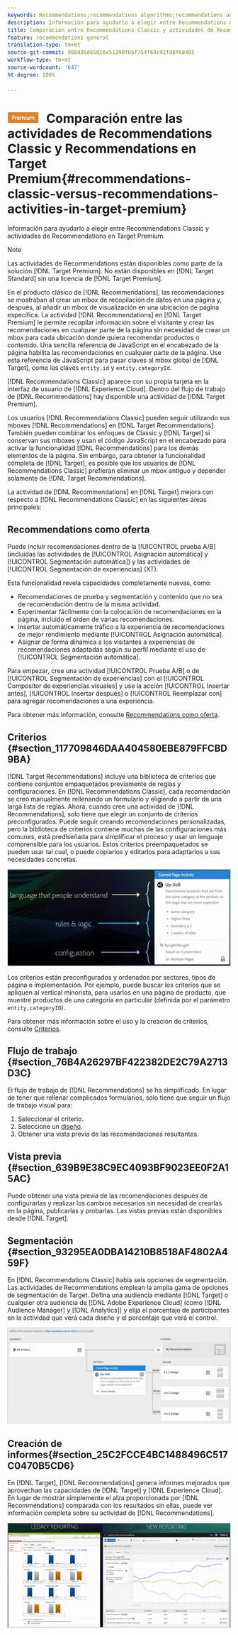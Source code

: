 ```yaml
---
keywords: Recommendations;recommendations algorithms;recommendations activity;recommendations classic
description: Información para ayudarlo a elegir entre Recommendations Classic y actividades de Recommendations en Target Premium.
title: Comparación entre Recommendations Classic y actividades de Recommendations en Target Premium
feature: recommendations general
translation-type: tm+mt
source-git-commit: 968d36d65016e51290f6bf754f69c91fd8f68405
workflow-type: tm+mt
source-wordcount: '647'
ht-degree: 100%

---
```



# ![PREMIUM](/help/assets/premium.png) Comparación entre las actividades de Recommendations Classic y Recommendations en Target Premium{#recommendations-classic-versus-recommendations-activities-in-target-premium}

Información para ayudarlo a elegir entre Recommendations Classic y actividades de Recommendations en Target Premium.

>[!NOTE]
>
>Las actividades de Recommendations están disponibles como parte de la solución [!DNL Target Premium]. No están disponibles en [!DNL Target Standard] sin una licencia de [!DNL Target Premium].

En el producto clásico de [!DNL Recommendations], las recomendaciones se mostraban al crear un mbox de recopilación de datos en una página y, después, al añadir un mbox de visualización en una ubicación de página específica. La actividad [!DNL Recommendations] en [!DNL Target Premium] le permite recopilar información sobre el visitante y crear las recomendaciones en cualquier parte de la página sin necesidad de crear un mbox para cada ubicación donde quiera recomendar productos o contenido. Una sencilla referencia de JavaScript en el encabezado de la página habilita las recomendaciones en cualquier parte de la página. Use esta referencia de JavaScript para pasar claves al mbox global de [!DNL Target], como las claves `entity.id` y `entity.categoryId`.

[!DNL Recommendations Classic] aparece con su propia tarjeta en la interfaz de usuario de [!DNL Experience Cloud]. Dentro del flujo de trabajo de [!DNL Recommendations] hay disponible una actividad de [!DNL Target Premium].

Los usuarios [!DNL Recommendations Classic] pueden seguir utilizando sus mboxes [!DNL Recommendations] en [!DNL Target Recommendations]. También pueden combinar los enfoques de Classic y [!DNL Target] si conservan sus mboxes y usan el código JavaScript en el encabezado para activar la funcionalidad [!DNL Recommendations] para los demás elementos de la página. Sin embargo, para obtener la funcionalidad completa de [!DNL Target], es posible que los usuarios de [!DNL Recommendations Classic] prefieran eliminar un mbox antiguo y depender solamente de [!DNL Target Recommendations].

La actividad de [!DNL Recommendations] en [!DNL Target] mejora con respecto a [!DNL Recommendations Classic] en las siguientes áreas principales:

## Recommendations como oferta

Puede incluir recomendaciones dentro de la [!UICONTROL prueba A/B] (incluidas las actividades de [!UICONTROL Asignación automática] y [!UICONTROL Segmentación automática]) y las actividades de [!UICONTROL Segmentación de experiencias] (XT).

Esta funcionalidad revela capacidades completamente nuevas, como:

* Recomendaciones de prueba y segmentación y contenido que no sea de recomendación dentro de la misma actividad.
* Experimentar fácilmente con la colocación de recomendaciones en la página, incluido el orden de varias recomendaciones.
* Insertar automáticamente tráfico a la experiencia de recomendaciones de mejor rendimiento mediante [!UICONTROL Asignación automática].
* Asignar de forma dinámica a los visitantes a experiencias de recomendaciones adaptadas según su perfil mediante el uso de [!UICONTROL Segmentación automática].

Para empezar, cree una actividad [!UICONTROL Prueba A/B] o de [!UICONTROL Segmentación de experiencias] con el [!UICONTROL Compositor de experiencias visuales] y use la acción [!UICONTROL Insertar antes], [!UICONTROL Insertar después] o [!UICONTROL Reemplazar con] para agregar recomendaciones a una experiencia.

Para obtener más información, consulte [Recommendations como oferta](/help/c-recommendations/recommendations-as-an-offer.md).

## Criterios {#section_117709846DAA404580EBE879FFCBD9BA}

[!DNL Target Recommendations] incluye una biblioteca de criterios que contiene conjuntos empaquetados previamente de reglas y configuraciones. En [!DNL Recommendations Classic], cada recomendación se creó manualmente rellenando un formulario y eligiendo a partir de una larga lista de reglas. Ahora, cuando cree una actividad de [!DNL Recommendations], solo tiene que elegir un conjunto de criterios preconfigurados. Puede seguir creando recomendaciones personalizadas, pero la biblioteca de criterios contiene muchas de las configuraciones más comunes, está prediseñada para simplificar el proceso y usar un lenguaje comprensible para los usuarios. Estos criterios preempaquetados se pueden usar tal cual, o puede copiarlos y editarlos para adaptarlos a sus necesidades concretas.

![](assets/overview_criteria.png)

Los criterios están preconfigurados y ordenados por sectores, tipos de página e implementación. Por ejemplo, puede buscar los criterios que se apliquen al vertical minorista, para usarlos en una página de producto, que muestre productos de una categoría en particular (definida por el parámetro `entity.categoryID`).

Para obtener más información sobre el uso y la creación de criterios, consulte [Criterios](/help/c-recommendations/c-algorithms/algorithms.md).

## Flujo de trabajo {#section_76B4A26297BF422382DE2C79A2713D3C}

El flujo de trabajo de [!DNL Recommendations] se ha simplificado. En lugar de tener que rellenar complicados formularios, solo tiene que seguir un flujo de trabajo visual para:

1. Seleccionar el criterio.
1. Seleccione un   [diseño](/help/c-recommendations/c-design-overview/create-design.md#task_CC5BD28C364742218C1ACAF0D45E0E14).
1. Obtener una vista previa de las recomendaciones resultantes.

## Vista previa   {#section_639B9E38C9EC4093BF9023EE0F2A15AC}

Puede obtener una vista previa de las recomendaciones después de configurarlas y realizar los cambios necesarios sin necesidad de crearlas en la página, publicarlas y probarlas. Las vistas previas están disponibles desde [!DNL Target].

## Segmentación {#section_93295EA0DBA14210B8518AF4802A459F}

En [!DNL Recommendations Classic] había seis opciones de segmentación. Las actividades de Recommendations emplean la amplia gama de opciones de segmentación de Target. Defina una audiencia mediante [!DNL Target] o cualquier otra audiencia de [!DNL Adobe Experience Cloud] (como [!DNL Audience Manager] y [!DNL Analytics]) y elija el porcentaje de participantes en la actividad que verá cada diseño y el porcentaje que verá el control.

![](assets/overview_targeting.png)

## Creación de informes{#section_25C2FCCE4BC1488496C517C0470B5CD6}

En [!DNL Target], [!DNL Recommendations] genera informes mejorados que aprovechan las capacidades de [!DNL Target] y [!DNL Experience Cloud]. En lugar de mostrar simplemente el alza proporcionada por [!DNL Recommendations] comparada con los resultados sin ellas, puede ver información completa sobre su actividad de [!DNL Recommendations].

![](assets/overview_report.png)

